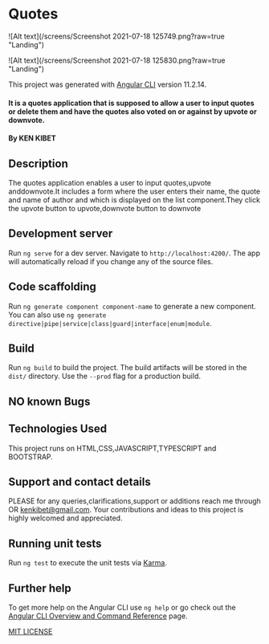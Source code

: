 # Quotes

![Alt text](/screens/Screenshot 2021-07-18 125749.png?raw=true "Landing")

![Alt text](/screens/Screenshot 2021-07-18 125830.png?raw=true "Landing")

This project was generated with [Angular CLI](https://github.com/angular/angular-cli) version 11.2.14.
#### It is a quotes application that is supposed to allow a user to input quotes or delete them and have the quotes also voted on or against by upvote or downvote. 

#### By KEN KIBET

## Description
The quotes application enables a user to input quotes,upvote anddownvote.It includes a form where the user enters  their name, the quote and name of author and which is  displayed on the list component.They click the upvote button to upvote,downvote button to downvote

## Development server

Run `ng serve` for a dev server. Navigate to `http://localhost:4200/`. The app will automatically reload if you change any of the source files.

## Code scaffolding

Run `ng generate component component-name` to generate a new component. You can also use `ng generate directive|pipe|service|class|guard|interface|enum|module`.

## Build

Run `ng build` to build the project. The build artifacts will be stored in the `dist/` directory. Use the `--prod` flag for a production build.


## NO known Bugs


## Technologies Used
This project runs on HTML,CSS,JAVASCRIPT,TYPESCRIPT and BOOTSTRAP.
## Support and contact details
PLEASE for any queries,clarifications,support or additions reach me through OR kenkibet@gmail.com. Your contributions and ideas to this project is highly welcomed and appreciated.

## Running unit tests

Run `ng test` to execute the unit tests via [Karma](https://karma-runner.github.io).


## Further help

To get more help on the Angular CLI use `ng help` or go check out the [Angular CLI Overview and Command Reference](https://angular.io/cli) page.

[MIT LICENSE](./LICENSE)